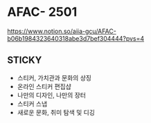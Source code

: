 # A F A C - 2501

https://www.notion.so/aiia-gcu/AFAC-b06b1984323640318abe3d7bef304444?pvs=4  

## STICKY

- 스티커, 가치관과 문화의 상징
- 온라인 스티커 편집샵
- 나만의 디자인, 나만의 장터
- 스티커 스냅
- 새로운 문화, 취미 탐색 및 디깅
 
